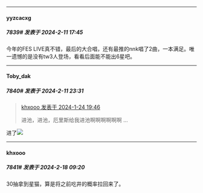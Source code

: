 *****

####  yyzcacxg  
##### 7839#       发表于 2024-2-11 17:45

今年的FES LIVE真不错，最后的大合唱，还有最推的nnk唱了2曲，一本满足。唯一遗憾的是没有tw3人登场，看看后面能不能出6星吧。


*****

####  Toby_dak  
##### 7840#       发表于 2024-2-11 23:31

<blockquote><a href="httphttps://bbs.saraba1st.com/2b/forum.php?mod=redirect&amp;goto=findpost&amp;pid=63761680&amp;ptid=1582120" target="_blank">khxooo 发表于 2024-1-24 19:46</a>

进池，进池，厄里斯给我进池啊啊啊啊啊啊 ...</blockquote>
进了<img src="https://static.saraba1st.com/image/smiley/face2017/067.png" referrerpolicy="no-referrer">

*****

####  khxooo  
##### 7841#       发表于 2024-2-18 09:20

30抽拿到星猫，算是将之前吃井的概率拉回来了。

